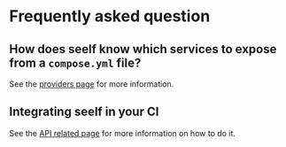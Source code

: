 # Frequently asked question

## How does seelf know which services to expose from a `compose.yml` file?

See the [providers page](/reference/providers/docker#exposing-services) for more information.

## Integrating seelf in your CI

See the [API related page](/reference/api#ci) for more information on how to do it.
